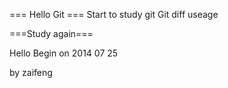 === Hello Git ===
Start to study git
Git diff useage

===Study again===

Hello Begin on 2014 07 25

by zaifeng
